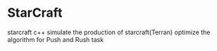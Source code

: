 # StarCraft
starcraft c++
simulate the production of starcraft(Terran)
optimize the algorithm for Push and Rush task
